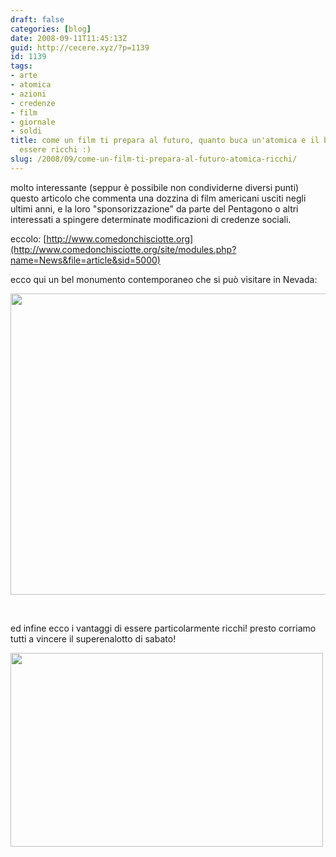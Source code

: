 ```yaml
---
draft: false
categories: [blog]
date: 2008-09-11T11:45:13Z
guid: http://cecere.xyz/?p=1139
id: 1139
tags:
- arte
- atomica
- azioni
- credenze
- film
- giornale
- soldi
title: come un film ti prepara al futuro, quanto buca un'atomica e il bello di
  essere ricchi :)
slug: /2008/09/come-un-film-ti-prepara-al-futuro-atomica-ricchi/
---
```


molto interessante (seppur è possibile non condividerne diversi punti) questo articolo che commenta una dozzina di film americani usciti negli ultimi anni, e la loro "sponsorizzazione" da parte del Pentagono o altri interessati a spingere determinate modificazioni di credenze sociali.

eccolo: [http://www.comedonchisciotte.org](http://www.comedonchisciotte.org/site/modules.php?name=News&file=article&sid=5000)

ecco qui un bel monumento contemporaneo che si può visitare in Nevada:

<p style="text-align: center">
  <a href="http://cecere.xyz/wp-content/uploads/sites/3/2008/09/nevada_nuclear_test_site1.jpg"><img class="size-full wp-image-1143 aligncenter" title="nevada_nuclear_test_site1" src="http://cecere.xyz/wp-content/uploads/sites/3/2008/09/nevada_nuclear_test_site1.jpg" alt="" width="600" height="482" srcset="http://cecere.xyz/wp-content/uploads/sites/3/2008/09/nevada_nuclear_test_site1-300x242.jpg 300w, http://cecere.xyz/wp-content/uploads/sites/3/2008/09/nevada_nuclear_test_site1-1024x825.jpg 1024w" sizes="(max-width: 600px) 100vw, 600px" /></a>
</p>

 

ed infine ecco i vantaggi di essere particolarmente ricchi! presto corriamo tutti a vincere il superenalotto di sabato!

[<img class="aligncenter size-full wp-image-1142" title="bello_essere_ricchi" src="http://cecere.xyz/wp-content/uploads/sites/3/2008/09/bello_essere_ricchi.jpg" alt="" width="500" height="310" srcset="http://cecere.xyz/wp-content/uploads/sites/3/2008/09/bello_essere_ricchi.jpg 600w, http://cecere.xyz/wp-content/uploads/sites/3/2008/09/bello_essere_ricchi-300x186.jpg 300w" sizes="(max-width: 500px) 100vw, 500px" />](http://cecere.xyz/wp-content/uploads/sites/3/2008/09/bello_essere_ricchi.jpg)